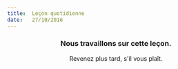 ```yaml
---
title:  Leçon quotidienne
date:   27/10/2016
---
```


### <center>Nous travaillons sur cette leçon.</center>
<center>Revenez plus tard, s'il vous plaît.</center>